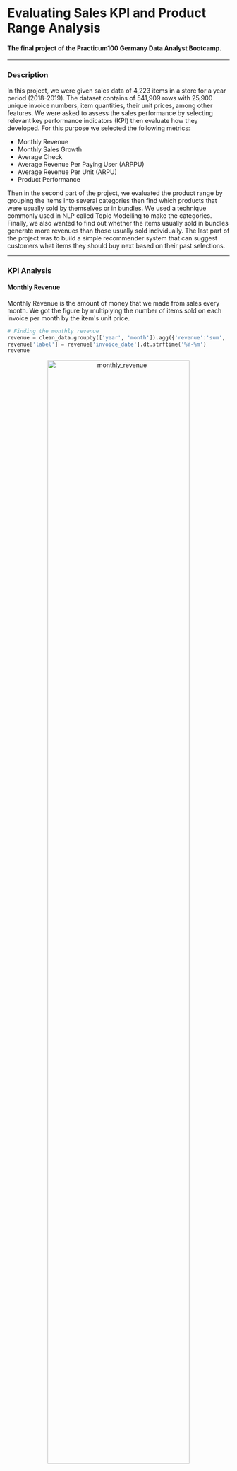 # Evaluating Sales KPI and Product Range Analysis
#### The final project of the Practicum100 Germany Data Analyst Bootcamp. 
***
### Description
In this project, we were given sales data of 4,223 items in a store for a year period (2018-2019).
The dataset contains of 541,909 rows with 25,900 unique invoice numbers, item quantities, their unit prices, among other 
features. We were asked to assess the sales performance by selecting relevant key performance indicators (KPI) then 
evaluate how they developed. For this purpose we selected the following metrics:
- Monthly Revenue
- Monthly Sales Growth
- Average Check
- Average Revenue Per Paying User (ARPPU)
- Average Revenue Per Unit (ARPU)
- Product Performance

Then in the second part of the project, we evaluated the product range by grouping the items into several categories 
then find which products that were usually sold by themselves or in bundles. We used a technique commonly used in NLP 
called Topic Modelling to make the categories. Finally, we also wanted to find out whether the items usually sold in bundles 
generate more revenues than those usually sold individually. The last part of the project was to build a simple recommender system that can suggest customers what items they should 
buy next based on their past selections.

***
### KPI Analysis
#### Monthly Revenue

Monthly Revenue is the amount of money that we made from sales 
every month. We got the figure by multiplying the number of items 
sold on each invoice per month by the item's unit price.
~~~python
# Finding the monthly revenue
revenue = clean_data.groupby(['year', 'month']).agg({'revenue':'sum', 'invoice_date':'min'}).reset_index()
revenue['label'] = revenue['invoice_date'].dt.strftime('%Y-%m')
revenue
~~~

<p align="center">
<img src="https://github.com/persadha/practicum100_portfolios/blob/main/KPI%20and%20Product%20Range%20Analysis/images/monthly_revenue.png" alt="monthly_revenue" width="80%"/>
</p>

From November 2018 to December 2019 the revenue grew around 3% with the highest groeth in November 2019 
where the sales made $1,483,942 revenue. There were some periods where revenues were underperformed however the biggest 
decline would be on December 2019 with -0.66% loss to $507470 which is a lso the current state of this metric.

#### Percent Growth
Percent Growth shows how much revenue changes every month in percentage compared to the previous month's. 
A positive value means that we earn more income than last month. In a same way, a negative value means 
we lost money. The figure is calculated by the change of revenue each month divided by the previous 
month's income.

~~~python
# Calculating percent growth
revenue['growth'] = revenue['revenue'].pct_change().fillna(0)
revenue['color'] = revenue['growth'].apply(lambda x: 'firebrick' if x < 0 else 'forestgreen')
revenue
~~~

<p align="center">
<img src="https://github.com/persadha/practicum100_portfolios/blob/main/KPI%20and%20Product%20Range%20Analysis/images/percent_growth.png" alt="percent_growth" width="80%"/>
</p>

Despite having an average of 1% growth, the store saw 5.39% as the highest growth in December 2018. Currently the growth is
at -0.66% level.

#### Average check

The average check is the number of invoices in a month divided by the number of paying customers. 
This indicator shows how many transactions per person made in a particular month.
To find the number of invoices in amount, we first group the data by year, month, and invoice_no and 
count only the number of invoices with quantity at least one.

~~~python
# Merging the dataframes
check = pd.merge(invoice, customer, on=['year', 'month','label', 'invoice_date'], how='left')
check.columns = ['year', 'month', 'n_invoice', 'invoice_date', 'label', 'n_customer']

# Calculating the average check
check['check'] = check['n_invoice']/check['n_customer']
check
~~~

<p align="center">
<img src="https://github.com/persadha/practicum100_portfolios/blob/main/KPI%20and%20Product%20Range%20Analysis/images/average_check.png" alt="average_check" width="80%"/>
</p>

The average check for the sales is 2.3 and currently at 2.3. The highest value recorded is on November 2019 with 3.71 

#### ARPPU

Average Revenue Per Paying User (ARPPU) is the metric that shows how much money a single user makes. 
The figure is calculated by dividing the revenue by the number of paying customers per month.

~~~python
arppu = pd.merge(revenue, customer, on=['year', 'month', 'invoice_date', 'label'], how='left')
arppu.columns = ['year', 'month', 'revenue', 'invoice_date', 'label', 'growth', 'color', 'n_customer']
arppu['arppu'] = arppu['revenue']/arppu['n_customer']
arppu
~~~

<p align="center">
<img src="https://github.com/persadha/practicum100_portfolios/blob/main/KPI%20and%20Product%20Range%20Analysis/images/arppu.png" alt="arppu" width="80%"/>
</p>

The average ARPPU is 1115 and the highest ARPPU was found on November 2019 with 1883.

#### ARPU

Average Revenue Per Unit is the amount of money we can expect to receive from selling a single product. 
It is calculated by dividing the monthly revenue by the number of products sold in a month.


~~~python
# Merging the dataframes and calculating the ARPU
arpu = pd.merge(quantity, revenue, on=['year', 'month', 'invoice_date', 'label'], how='left')
arpu['arpu'] = arpu['revenue']/arpu['quantity']
arpu
~~~

<p align="center">
<img src="https://github.com/persadha/practicum100_portfolios/blob/main/KPI%20and%20Product%20Range%20Analysis/images/arpu.png" alt="arpu" width="80%"/>
</p>

The sales generated a relatively stable revenue per unit, which on average is 1.82. There was a 
relatively high figure in December 2018, where the ARPU was 2.21 points.

#### Product Performance
The product performnace is basically showing the number of top n products based on revenue.

~~~python
def show_top(n_highest):
    '''
    Description:
    Display of top n products based on revenue.
    '''
    result = (clean_data
              .groupby(['stock_code', 'description'])
              .sum()['revenue']
              .sort_values(ascending=False)
              .head(n_highest).reset_index()
             )
    fig, ax = plt.subplots(figsize=(10,round(n_highest*0.5)), dpi=75)
    sns.barplot(data=result, y=result.description.map(lambda x: x.title()), x='revenue', color='teal', orient='h')
    
    for row in result.itertuples():
        ax.text(row.revenue+10000,
                row.Index,
                s=round(row.revenue, 2), 
                horizontalalignment='center',
                verticalalignment='bottom')
    plt.title('The Top {} Products Based on Revenue'.format(n_highest), fontdict={'size':16})
    plt.xlabel('Revenue')
    plt.xlim(0, result.revenue.max()+25000)
    plt.ylabel('Item Name')
    plt.show()

# Showing the top 25 products
show_top(25)
~~~

<p align="center">
<img src="https://github.com/persadha/practicum100_portfolios/blob/main/KPI%20and%20Product%20Range%20Analysis/images/product_performance.png" alt="product_performance" width="80%"/>
</p>

The above figures shows the 3, 10, and 25 top products based on the revenue. Among the top performers 
are `Regency Cakestand 3 Tier`, `Paper Craft`, `Little Birdie`, and `White Hanging Heart T-Light Holder`.

Three KPIs show that the most profitable month is November 2019, where it scored the highest 
revenue, check, and ARPPU. After looking deeper into the data, we found that this trend was driven by 
Christmas related items. Customers started to make Christmas decorations for gifts in November and bought 
the supplies at this time of the year. 
This also explains why the revenue in December 2018 dropped. All decorations and gifts supposedly were already handed out and fewer people searched for these supplies.

***
## Product Range Analysis

![pyLDAviz](pyLDAviz_img.png "Product Range")


[Dashboard](https://public.tableau.com/app/profile/widianto.persadha/viz/KPI_16275523309270/Dashboard?publish=yes)


